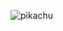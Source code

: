 ![pikachu](https://user-images.githubusercontent.com/71369996/119981721-93012180-bfdb-11eb-9fac-be1225557d32.png)

